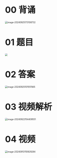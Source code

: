 # 00 背诵

<img src="https://cvp.oss-cn-shanghai.aliyuncs.com/202409251731347.png" alt="image-20240925173108732" style="zoom:50%;" />



# 01 题目

<img src="https://cvp.oss-cn-shanghai.aliyuncs.com/202409121822527.png" style="zoom:50%;" />



# 02 答案

<img src="https://cvp.oss-cn-shanghai.aliyuncs.com/202409251015828.png" alt="image-20240925101551565" style="zoom:50%;" />



# 03 视频解析

<img src="https://cvp.oss-cn-shanghai.aliyuncs.com/202409221544223.png" alt="image-20240922154409551" style="zoom:50%;" />



# 04 视频

<img src="https://cvp.oss-cn-shanghai.aliyuncs.com/202409131109450.png" alt="image-20240913110929284" style="zoom:50%;" />
